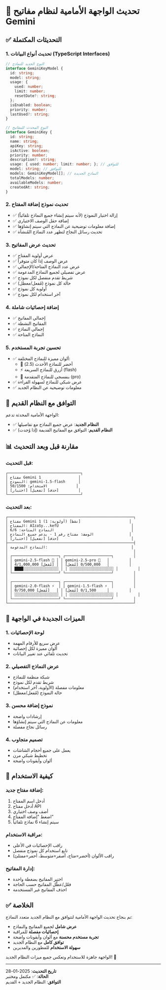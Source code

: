 # 🎨 تحديث الواجهة الأمامية لنظام مفاتيح Gemini

## ✅ التحديثات المكتملة

### 1. **تحديث أنواع البيانات (TypeScript Interfaces)**
```typescript
// النوع الجديد للنماذج
interface GeminiKeyModel {
  id: string;
  model: string;
  usage: {
    used: number;
    limit: number;
    resetDate?: string;
  };
  isEnabled: boolean;
  priority: number;
  lastUsed?: string;
}

// النوع المحدث للمفاتيح
interface GeminiKey {
  id: string;
  name: string;
  apiKey: string;
  isActive: boolean;
  priority: number;
  description?: string;
  usage: { used: number; limit: number; }; // للتوافق
  model: string; // للتوافق
  models: GeminiKeyModel[]; // النماذج الجديدة
  totalModels: number;
  availableModels: number;
  createdAt: string;
}
```

### 2. **تحديث نموذج إضافة المفتاح**
- ✅ إزالة اختيار النموذج (لأنه سيتم إنشاء جميع النماذج تلقائياً)
- ✅ إضافة حقل الوصف الاختياري
- ✅ إضافة معلومات توضيحية عن النماذج التي سيتم إنشاؤها
- ✅ تحديث رسائل النجاح لتظهر عدد النماذج المُنشأة

### 3. **تحديث عرض المفاتيح**
- ✅ عرض أولوية المفتاح
- ✅ عرض الوصف إذا كان متوفراً
- ✅ عرض عدد النماذج المتاحة/الإجمالي
- ✅ عرض تفصيلي لجميع النماذج المدعومة
- ✅ شريط تقدم منفصل لكل نموذج
- ✅ حالة كل نموذج (مُفعل/معطل)
- ✅ أولوية كل نموذج
- ✅ آخر استخدام لكل نموذج

### 4. **إضافة إحصائيات شاملة**
- ✅ إجمالي المفاتيح
- ✅ المفاتيح النشطة
- ✅ إجمالي النماذج
- ✅ النماذج المتاحة

### 5. **تحسين تجربة المستخدم**
- ✅ ألوان مميزة للنماذج المختلفة:
  - 🚀 أخضر للنماذج الأحدث (2.5)
  - ⚡ أزرق للنماذج السريعة (flash)
  - 🧠 بنفسجي للنماذج المتقدمة (pro)
- ✅ عرض شبكي للنماذج لسهولة القراءة
- ✅ معلومات توضيحية عن النظام الجديد

## 🔄 التوافق مع النظام القديم

الواجهة الأمامية المحدثة تدعم:
- ✅ **النظام الجديد**: عرض جميع النماذج مع تفاصيلها
- ✅ **النظام القديم**: التوافق مع المفاتيح القديمة (إذا وُجدت)

## 📊 مقارنة قبل وبعد التحديث

### **قبل التحديث:**
```
┌─────────────────────────────────┐
│ مفتاح Gemini 1                 │
│ النموذج: gemini-1.5-flash      │
│ الاستخدام: 50/1500             │
│ [اختبار] [تفعيل] [حذف]         │
└─────────────────────────────────┘
```

### **بعد التحديث:**
```
┌─────────────────────────────────────────────────────────┐
│ مفتاح Gemini 1 (أولوية: 1) [نشط]                      │
│ المفتاح: AIzaSy...kefU                                 │
│ النماذج المتاحة: 6/6                                   │
│ الوصف: مفتاح رقم 1 - يدعم جميع النماذج                │
│ [اختبار] [تفعيل] [حذف]                                 │
├─────────────────────────────────────────────────────────┤
│ النماذج المدعومة:                                      │
│                                                         │
│ ┌─────────────────────┐ ┌─────────────────────┐         │
│ │ gemini-2.5-flash 🚀 │ │ gemini-2.5-pro 🧠   │         │
│ │ 4/1,000,000 [مُفعل] │ │ 0/500,000 [مُفعل]   │         │
│ │ ████░░░░░░░░░░░░░░░░ │ │ ░░░░░░░░░░░░░░░░░░░░ │         │
│ └─────────────────────┘ └─────────────────────┘         │
│                                                         │
│ ┌─────────────────────┐ ┌─────────────────────┐         │
│ │ gemini-2.0-flash ⚡  │ │ gemini-1.5-flash ⚡  │         │
│ │ 0/750,000 [مُفعل]   │ │ 0/1,500 [مُفعل]     │         │
│ │ ░░░░░░░░░░░░░░░░░░░░ │ │ ░░░░░░░░░░░░░░░░░░░░ │         │
│ └─────────────────────┘ └─────────────────────┘         │
└─────────────────────────────────────────────────────────┘
```

## 🎯 الميزات الجديدة في الواجهة

### 1. **لوحة الإحصائيات**
- عرض سريع للأرقام المهمة
- ألوان مميزة لكل إحصائية
- تحديث تلقائي عند تغيير البيانات

### 2. **عرض النماذج التفصيلي**
- شبكة منظمة للنماذج
- شريط تقدم لكل نموذج
- معلومات مفصلة (الأولوية، آخر استخدام)
- حالة النموذج (مُفعل/معطل)

### 3. **نموذج إضافة محسن**
- إرشادات واضحة
- معلومات عن النماذج التي سيتم إنشاؤها
- رسائل نجاح مفصلة

### 4. **تصميم متجاوب**
- يعمل على جميع أحجام الشاشات
- تخطيط شبكي مرن
- ألوان وأيقونات واضحة

## 🚀 كيفية الاستخدام

### **إضافة مفتاح جديد:**
1. أدخل اسم المفتاح
2. أدخل مفتاح API
3. أضف وصف اختياري
4. اضغط "إضافة المفتاح"
5. سيتم إنشاء 6 نماذج تلقائياً

### **مراقبة الاستخدام:**
- راقب الإحصائيات في الأعلى
- تابع استخدام كل نموذج منفصل
- راقب الألوان (أخضر=متاح، أصفر=متوسط، أحمر=ممتلئ)

### **إدارة المفاتيح:**
- اختبر المفاتيح بضغطة واحدة
- فعّل/عطّل المفاتيح حسب الحاجة
- احذف المفاتيح غير المستخدمة

## ✅ الخلاصة

تم بنجاح تحديث الواجهة الأمامية لتتوافق مع النظام الجديد متعدد النماذج:

- **عرض شامل** لجميع المفاتيح والنماذج
- **إحصائيات مفصلة** للمراقبة
- **تجربة مستخدم محسنة** مع ألوان وأيقونات واضحة
- **توافق كامل** مع النظام الجديد
- **سهولة الاستخدام** للمطورين والمديرين

الواجهة جاهزة للاستخدام وتعكس جميع ميزات النظام الجديد! 🎉

---

**تاريخ التحديث**: 2025-01-28  
**الحالة**: ✅ مكتمل ومختبر  
**التوافق**: النظام الجديد + القديم

